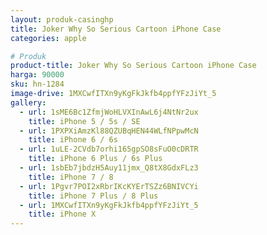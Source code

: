 ```yaml
---
layout: produk-casinghp
title: Joker Why So Serious Cartoon iPhone Case
categories: apple

# Produk
product-title: Joker Why So Serious Cartoon iPhone Case
harga: 90000
sku: hn-1284
image-drive: 1MXCwfITXn9yKgFkJkfb4ppfYFzJiYt_5
gallery:
  - url: 1sME6Bc1ZfmjWoHLVXInAwL6j4NtNr2ux
    title: iPhone 5 / 5s / SE
  - url: 1PXPXiAmzKl88QZUBqHEN44WLfNPpwMcN
    title: iPhone 6 / 6s
  - url: 1uLE-2CVdb7orhi165gpSO8sFuO0cDRTR
    title: iPhone 6 Plus / 6s Plus
  - url: 1sbEb7jbdzH5Auy11jmx_Q8tX8GdxFLz3
    title: iPhone 7 / 8
  - url: 1Pgvr7POI2xRbrIKcKYErTSZz6BNIVCYi
    title: iPhone 7 Plus / 8 Plus
  - url: 1MXCwfITXn9yKgFkJkfb4ppfYFzJiYt_5
    title: iPhone X
---
```

